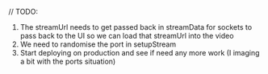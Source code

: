 // TODO:
1. The streamUrl needs to get passed back in streamData for sockets to pass back to the UI so we can load that streamUrl into the video
2. We need to randomise the port in setupStream
3. Start deploying on production and see if need any more work (I imaging a bit with the ports situation)